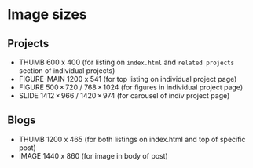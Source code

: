 # Image sizes

## Projects
* THUMB 600 x 400 (for listing on `index.html` and `related projects` section of
 individual projects)
* FIGURE-MAIN 1200 x 541 (for top listing on individual project page)
* FIGURE 500 × 720 / 768 × 1024 (for figures in individual project page)
* SLIDE 1412 × 966 / 1420 × 974 (for carousel of indiv project page)

## Blogs
* THUMB 1200 x 465 (for both listings on index.html and top of specific post)
* IMAGE 1440 x 860 (for image in body of post)
